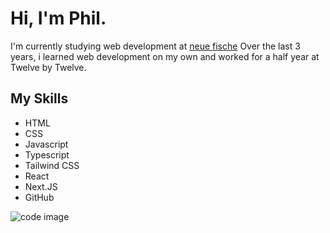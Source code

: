 # Hi, I'm Phil.

I'm currently studying web development at [neue fische](https://www.neuefische.de/)
Over the last 3 years, i learned web development on my own and worked for a half year at Twelve by Twelve.

## My Skills

- HTML
- CSS
- Javascript
- Typescript
- Tailwind CSS
- React
- Next.JS
- GitHub

![code image](https://www.shamwela.com/_next/image?url=%2Fimages%2Ftailwind-css-code-example.png&w=828&q=75)

